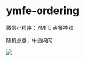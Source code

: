 # ymfe-ordering

微信小程序：YMFE 点餐神器

随机点餐，牛逼闪闪

![](http://ww1.sinaimg.cn/large/006oPFLAly1fvo4b9jqpgj30u01hctaq.jpg)